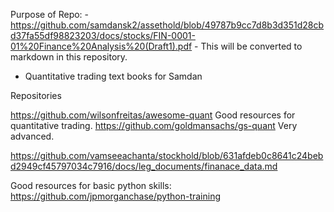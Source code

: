 Purpose of Repo:
    - <https://github.com/samdansk2/assethold/blob/49787b9cc7d8b3d351d28cbd37fa55df98823203/docs/stocks/FIN-0001-01%20Finance%20Analysis%20(Draft1).pdf>
    - This will be converted to markdown in this repository.

- Quantitative trading text books for Samdan

Repositories

<https://github.com/wilsonfreitas/awesome-quant> Good resources for quantitative trading.
<https://github.com/goldmansachs/gs-quant> Very advanced.

<https://github.com/vamseeachanta/stockhold/blob/631afdeb0c8641c24bebd2949cf45797034c7916/docs/leg_documents/finanace_data.md>

Good resources for basic python skills:
<https://github.com/jpmorganchase/python-training>
